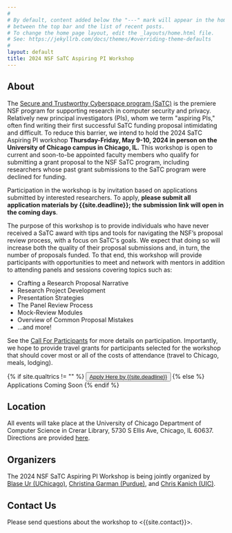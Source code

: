 ```yaml
---
#
# By default, content added below the "---" mark will appear in the home page
# between the top bar and the list of recent posts.
# To change the home page layout, edit the _layouts/home.html file.
# See: https://jekyllrb.com/docs/themes/#overriding-theme-defaults
#
layout: default
title: 2024 NSF SaTC Aspiring PI Workshop
---
```


## About

The [Secure and Trustworthy Cyberspace program (SaTC)](https://new.nsf.gov/funding/opportunities/secure-trustworthy-cyberspace-satc) is the premiere NSF program for supporting research in computer security and privacy. Relatively new principal investigators (PIs), whom we term "aspiring PIs," often find writing their first successful SaTC funding proposal intimidating and difficult. To reduce this barrier, we intend to hold the 2024 SaTC Aspiring PI workshop **Thursday-Friday, May 9-10, 2024 in person on the University of Chicago campus in Chicago, IL.** This workshop is open to current and soon-to-be appointed faculty members who qualify for submitting a grant proposal to the NSF SaTC program, including researchers whose past grant submissions to the SaTC program were declined for funding.

Participation in the workshop is by invitation based on applications submitted by interested researchers. To apply, **please submit all application materials by {{site.deadline}}; the submission link will open in the coming days**.

The purpose of this workshop is to provide individuals who have never received a SaTC award with tips and tools for navigating the NSF’s proposal review process, with a focus on SaTC's goals. We expect that doing so will increase both the quality of their proposal submissions and, in turn, the number of proposals funded. To that end, this workshop will provide participants with opportunities to meet and network with mentors in addition to attending panels and sessions covering topics such as:

- Crafting a Research Proposal Narrative
- Research Project Development
- Presentation Strategies
- The Panel Review Process
- Mock-Review Modules
- Overview of Common Proposal Mistakes
- …and more!

See the [Call For Participants](/cfp) for more details on participation. Importantly, we hope to provide travel grants for participants selected for the workshop that should cover most or all of the costs of attendance (travel to Chicago, meals, lodging).

<div class="reg-link">
{% if site.qualtrics != "" %}
<button>
<a href="{{site.qualtrics}}">Apply Here by {{site.deadline}}</a>
</button>
{% else %}
Applications Coming Soon
{% endif %}
</div>

## Location

All events will take place at the University of Chicago Department of Computer Science in Crerar Library, 5730 S Ellis Ave, Chicago, IL 60637. Directions are provided [here](https://cs.uchicago.edu/about/visiting-uchicago-cs/).

<!-- building security / access? When you arrive at Crerar Library, proceed up to the second level. There will be a registration table and someone to greet you and direct you to the main event space. -->

## Organizers

The 2024 NSF SaTC Aspiring PI Workshop is being jointly organized by [Blase Ur (UChicago)](https://www.blaseur.com), [Christina Garman (Purdue)](https://www.cs.purdue.edu/homes/clg/), and [Chris Kanich (UIC)](https://www.cs.uic.edu/~ckanich/).

## Contact Us

Please send questions about the workshop to <{{site.contact}}>.
